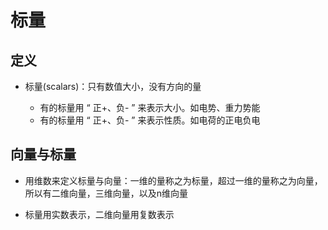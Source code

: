 # 标量

## 定义

+ 标量(scalars)：只有数值大小，没有方向的量

  + 有的标量用 “ 正+、负- ” 来表示大小。如电势、重力势能
  + 有的标量用 “ 正+、负- ” 来表示性质。如电荷的正电负电

## 向量与标量

+ 用维数来定义标量与向量：一维的量称之为标量，超过一维的量称之为向量，所以有二维向量，三维向量，以及n维向量

+ 标量用实数表示，二维向量用复数表示
